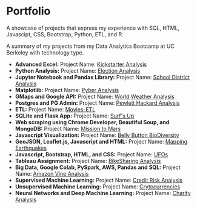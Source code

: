 # Portfolio
A showcase of projects that express my experience with SQL, HTML, Javascipt, CSS, Bootstrap, Python, ETL, and R.

A summary of my projects from my Data Analytics Bootcamp at UC Berkeley with technology type.

* **Advanced Excel:** Project Name: [Kickstarter Analysis](https://github.com/amylio/Kickstarter-Analysis)
* **Python Analysis:** Project Name: [Election Analysis](https://github.com/amylio/Election_Analysis)
* **Jupyter Notebook and Pandas Library:** Project Name: [School District Analysis](https://github.com/amylio/School_District_Analysis)
* **Matplotlib:** Project Name: [Pyber Analysis](https://github.com/amylio/PyBer_Analysis)
* **GMaps and Google API:** Project Name: [World Weather Analysis](https://github.com/amylio/World_Weather_Analysis)
* **Postgres and PG Admin:** Project Name: [Pewlett Hackard Analysis](https://github.com/amylio/Pewlett_Hackard_Analysis)
* **ETL:** Project Name: [Movies-ETL](https://github.com/amylio/Movies-ETL)
* **SQLite and Flask App:** Project Name: [Surf's Up](https://github.com/amylio/Surfs_up)
* **Web scraping using Chrome Developer, Beautiful Soup, and MongoDB:** Project Name: [Mission to Mars](https://github.com/amylio/Mission-to-Mars) 
* **Javascript Visualization:** Project Name: [Belly Button BioDiversity](https://github.com/amylio/BellyButtonBiodiversity)
* **GeoJSON, Leaflet.js, Javascript and HTML:** Project Name: [Mapping Earthquakes](https://github.com/amylio/MappingEarthquakes)
* **Javascript, Bootstrap, HTML, and CSS:** Project Name: [UFOs](https://github.com/amylio/UFOs)
* **Tableau Assignment:** Project Name: [BikeSharing Analysis](https://github.com/amylio/BikeSharing)
* **Big Data, Google Colab, PySpark, AWS, Pandas and SQL:** Project Name: [Amazon Vine Analysis](https://github.com/amylio/Amazon_Vine_Analysis)
* **Supervised Machine Learning:** Project Name: [Credit Risk Analysis](https://github.com/amylio/Credit_Risk_Analysis)
* **Unsupervised Machine Learning:** Project Name: [Crytocurrencies](https://github.com/amylio/Cryptocurrencies)
* **Neural Networks and Deep Machine Learning:** Project Name: [Charity Analysis](https://github.com/amylio/Neural_Network_Charity_Analysis)
